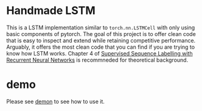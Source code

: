 # Handmade LSTM

This is a LSTM implementation similar to `torch.nn.LSTMCell`
with only using basic components of pytorch. The goal of this project
is to offer clean code that is easy to inspect and extend while retaining
competitive performance. Arguably, it offers the most clean code that
you can find if you are trying to know how LSTM works. Chapter 4 of [Supervised Sequence Labelling with Recurrent Neural Networks](https://www.cs.toronto.edu/~graves/preprint.pdf) is recommneded for theoretical background.

# demo
Please see [demon](demo.ipynb) to see how to use it.
